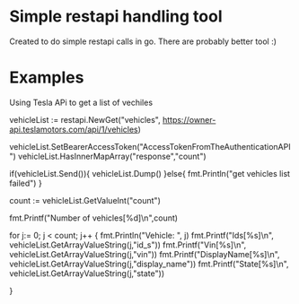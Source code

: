 # Simple restapi handling tool

Created to do simple restapi calls in go.  There are probably better tool :)

# Examples

Using Tesla APi to get a list of vechiles

  vehicleList := restapi.NewGet("vehicles", https://owner-api.teslamotors.com/api/1/vehicles)


  vehicleList.SetBearerAccessToken("AccessTokenFromTheAuthenticationAPI")
  vehicleList.HasInnerMapArray("response","count")

  if(vehicleList.Send()){
    vehicleList.Dump()
  }else{
    fmt.Println("get vehicles list failed")
  }

  count := vehicleList.GetValueInt("count")

  fmt.Printf("Number of vehicles[%d]\n",count)

  for j:= 0; j < count; j++ {
    fmt.Println("Vehicle: ", j)
    fmt.Printf("Ids[%s]\n", vehicleList.GetArrayValueString(j,"id_s"))
    fmt.Printf("Vin[%s]\n", vehicleList.GetArrayValueString(j,"vin"))
    fmt.Printf("DisplayName[%s]\n", vehicleList.GetArrayValueString(j,"display_name"))
    fmt.Printf("State[%s]\n", vehicleList.GetArrayValueString(j,"state"))

  }


